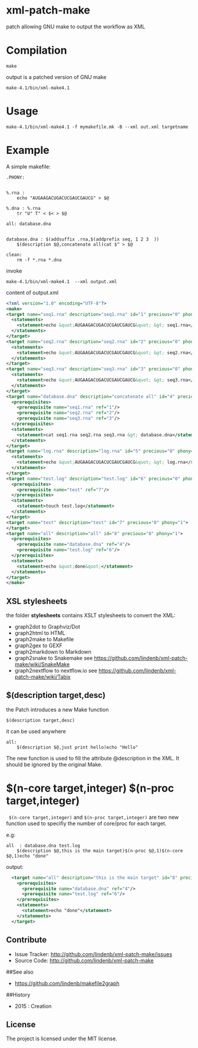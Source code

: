 # xml-patch-make

patch allowing GNU make to output the workflow as XML


# Compilation

```
make
```

output is a patched version of GNU make 

```
make-4.1/bin/xml-make4.1
```


# Usage

```
make-4.1/bin/xml-make4.1 -f mymakefile.mk -B --xml out.xml targetname
```

# Example

A simple makefile:

```make
.PHONY:


%.rna : 
	echo "AUGAAGACUGACUCGAUCGAUCG" > $@

%.dna : %.rna
	tr "U" T" < $< > $@

all: database.dna


database.dna : $(addsuffix .rna,$(addprefix seq, 1 2 3  ))
	$(description $@,concatenate all)cat $^ > $@

clean:
	rm -f *.rna *.dna
```

invoke
 
```
make-4.1/bin/xml-make4.1  --xml output.xml
```

content of output.xml

```xml
<?xml version="1.0" encoding="UTF-8"?>
<make>
<target name="seq1.rna" description="seq1.rna" id="1" precious="0" phony="0">
  <statements>
    <statement>echo &quot;AUGAAGACUGACUCGAUCGAUCG&quot; &gt; seq1.rna</statement>
  </statements>
</target>
<target name="seq2.rna" description="seq2.rna" id="2" precious="0" phony="0">
  <statements>
    <statement>echo &quot;AUGAAGACUGACUCGAUCGAUCG&quot; &gt; seq2.rna</statement>
  </statements>
</target>
<target name="seq3.rna" description="seq3.rna" id="3" precious="0" phony="0">
  <statements>
    <statement>echo &quot;AUGAAGACUGACUCGAUCGAUCG&quot; &gt; seq3.rna</statement>
  </statements>
</target>
<target name="database.dna" description="concatenate all" id="4" precious="0" phony="0">
  <prerequisites>
    <prerequisite name="seq1.rna" ref="1"/>
    <prerequisite name="seq2.rna" ref="2"/>
    <prerequisite name="seq3.rna" ref="3"/>
  </prerequisites>
  <statements>
    <statement>cat seq1.rna seq2.rna seq3.rna &gt; database.dna</statement>
  </statements>
</target>
<target name="log.rna" description="log.rna" id="5" precious="0" phony="0">
  <statements>
    <statement>echo &quot;AUGAAGACUGACUCGAUCGAUCG&quot; &gt; log.rna</statement>
  </statements>
</target>
<target name="test.log" description="test.log" id="6" precious="0" phony="0">
  <prerequisites>
    <prerequisite name="test" ref="7"/>
  </prerequisites>
  <statements>
    <statement>touch test.log</statement>
  </statements>
</target>
<target name="test" description="test" id="7" precious="0" phony="1">
</target>
<target name="all" description="all" id="8" precious="0" phony="1">
  <prerequisites>
    <prerequisite name="database.dna" ref="4"/>
    <prerequisite name="test.log" ref="6"/>
  </prerequisites>
  <statements>
    <statement>echo &quot;done&quot;</statement>
  </statements>
</target>
</make>
```

## XSL stylesheets

the folder **stylesheets** contains XSLT stylesheets to convert the XML:

*  graph2dot  to Graphviz/Dot
*  graph2html to HTML
*  graph2make to Makefile
*  graph2gex  to GEXF
*  graph2markdown to Markdown
*  graph2snake to Snakemake see https://github.com/lindenb/xml-patch-make/wiki/SnakeMake
*  graph2nextflow to nextflow.io see https://github.com/lindenb/xml-patch-make/wiki/Tabix

## $(description target,desc)

the Patch introduces a new Make function

```make
$(description target,desc)
```

it can be used anywhere

```make
all:
	$(description $@,just print hello)echo "Hello"
```

The new function is used to fill the attribute @description in the XML. It should be ignored by the original Make.

# $(n-core target,integer) $(n-proc target,integer)

` $(n-core target,integer)` and `$(n-proc target,integer)` are two new function used to specifiy the number of core/proc for each target.

e.g:

```make
all  : database.dna test.log 
	$(description $@,this is the main target)$(n-proc $@,1)$(n-core $@,1)echo "done"
```

output:

```xml
  <target name="all" description="this is the main target" id="8" precious="0" phony="1" core="1" proc="1">
    <prerequisites>
      <prerequisite name="database.dna" ref="4"/>
      <prerequisite name="test.log" ref="6"/>
    </prerequisites>
    <statements>
      <statement>echo "done"</statement>
    </statements>
  </target>
```



## Contribute

- Issue Tracker: http://github.com/lindenb/xml-patch-make/issues
- Source Code: http://github.com/lindenb/xml-patch-make

##See also

* https://github.com/lindenb/makefile2graph

##History

* 2015 : Creation

## License

The project is licensed under the MIT license.


